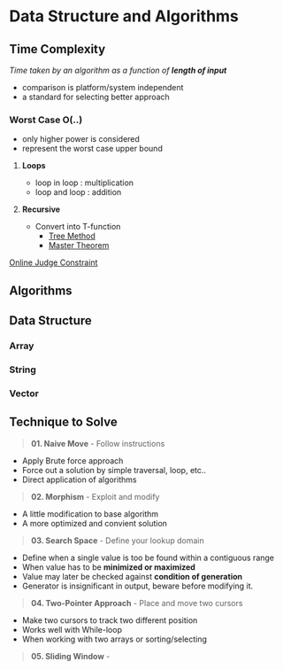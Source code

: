 # Data Structure and Algorithms

## Time Complexity
*Time taken by an algorithm as a function of **length of input***
- comparison is platform/system independent
- a standard for selecting better approach
  
### Worst Case O(..)
- only higher power is considered
- represent the worst case upper bound
  
1. **Loops**
   - loop in loop   : multiplication
   - loop and loop  : addition
  
2. **Recursive**
   - Convert into T-function
     - [Tree Method](https://www.javatpoint.com/daa-recursion-tree-method)
     - [Master Theorem](https://www.javatpoint.com/daa-master-method)

[Online Judge Constraint](https://youtu.be/N89PN_uyelU?si=vRmqMCVTfvObpuKA&t=815)
## Algorithms 


## Data Structure

### Array


### String


### Vector


## Technique to Solve

> **01. Naive Move** - Follow instructions

- Apply Brute force approach
- Force out a solution by simple traversal, loop, etc..
- Direct application of algorithms
  
> **02. Morphism** - Exploit and modify 

- A little modification to base algorithm
- A more optimized and convient solution


> **03. Search Space** - Define your lookup domain

- Define when a single value is too be found within a contiguous range
- When value has to be **minimized or maximized**
- Value may later be checked against **condition of generation**
- Generator is insignificant in output, beware before modifying it. 

> **04. Two-Pointer Approach** - Place and move two cursors

- Make two cursors to track two different position
- Works well with While-loop
- When working with two arrays or sorting/selecting

> **05. Sliding Window** - 